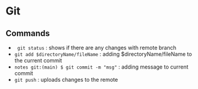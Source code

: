 # Git 
## Commands
- ` git status` : shows if there are any changes with remote branch
- `git add $directoryName/fileName` : adding $directoryName/fileName to the current commit
- `notes git:(main) $ git commit -m "msg"` : adding message to current commit
- `git push` : uploads changes to the remote